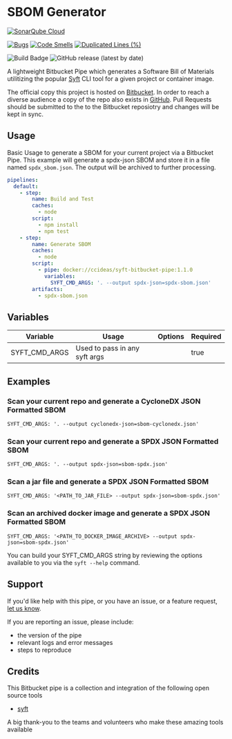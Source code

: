 # SBOM Generator

[![SonarQube Cloud](https://sonarcloud.io/images/project_badges/sonarcloud-highlight.svg)](https://sonarcloud.io/summary/new_code?id=ccideas1_syft-pipe)

[![Bugs](https://sonarcloud.io/api/project_badges/measure?project=ccideas1_syft-pipe&metric=bugs)](https://sonarcloud.io/summary/new_code?id=ccideas1_syft-pipe)
[![Code Smells](https://sonarcloud.io/api/project_badges/measure?project=ccideas1_syft-pipe&metric=code_smells)](https://sonarcloud.io/summary/new_code?id=ccideas1_syft-pipe)
[![Duplicated Lines (%)](https://sonarcloud.io/api/project_badges/measure?project=ccideas1_syft-pipe&metric=duplicated_lines_density)](https://sonarcloud.io/summary/new_code?id=ccideas1_syft-pipe)


![Build Badge](https://img.shields.io/bitbucket/pipelines/ccideas1/syft-pipe/main)
![GitHub release (latest by date)](https://img.shields.io/github/v/release/shiftleftcyber/syft-bitbucket-pipe)

A lightweight Bitbucket Pipe which generates a Software Bill of Materials
utilitizing the popular [Syft](https://github.com/anchore/syft?tab=readme-ov-file)
CLI tool for a given project or container image.

The official copy this project is hosted on
[Bitbucket](https://bitbucket.org/ccideas1/syft-pipe/src/main/). In order to reach
a diverse audience a copy of the repo also exists in
[GitHub](https://github.com/ccideas/syft-bitbucket-pipe/). Pull Requests
should be submitted to the to the Bitbucket reposiotry and changes
will be kept in sync.

## Usage

Basic Usage to generate a SBOM for your current project via a Bitbucket Pipe.
This example will generate a spdx-json SBOM and store it in a file named
`spdx_sbom.json`. The output will be archived to further processing.

```yaml
pipelines:
  default:
    - step:
        name: Build and Test
        caches:
          - node
        script:
          - npm install
          - npm test
    - step:
        name: Generate SBOM
        caches:
          - node
        script:
          - pipe: docker://ccideas/syft-bitbucket-pipe:1.1.0
            variables:
              SYFT_CMD_ARGS: '. --output spdx-json=spdx-sbom.json'
        artifacts:
          - spdx-sbom.json
```

## Variables

| Variable      | Usage                         | Options      | Required |
| --------------| ----------------              | --------     | -------  |
| SYFT_CMD_ARGS | Used to pass in any syft args | <string>     | true     |

## Examples

### Scan your current repo and generate a CycloneDX JSON Formatted SBOM

```SYFT_CMD_ARGS: '. --output cyclonedx-json=sbom-cyclonedx.json'```

### Scan your current repo and generate a SPDX JSON Formatted SBOM

```SYFT_CMD_ARGS: '. --output spdx-json=sbom-spdx.json'```

### Scan a jar file and generate a SPDX JSON Formatted SBOM

```SYFT_CMD_ARGS: '<PATH_TO_JAR_FILE> --output spdx-json=sbom-spdx.json'```

### Scan an archived docker image and generate a SPDX JSON Formatted SBOM

```SYFT_CMD_ARGS: '<PATH_TO_DOCKER_IMAGE_ARCHIVE> --output spdx-json=sbom-spdx.json'```

You can build your SYFT_CMD_ARGS string by reviewing the options available
to you via the ```syft --help``` command.

## Support

If you'd like help with this pipe, or you have an issue, or a feature
request, [let us know](https://github.com/ccideas/syft-bitbucket-pipe/issues).

If you are reporting an issue, please include:

* the version of the pipe
* relevant logs and error messages
* steps to reproduce

## Credits

This Bitbucket pipe is a collection and integration of the following
open source tools

* [syft](https://github.com/anchore/syft?tab=readme-ov-file)

A big thank-you to the teams and volunteers who make these amazing tools available
